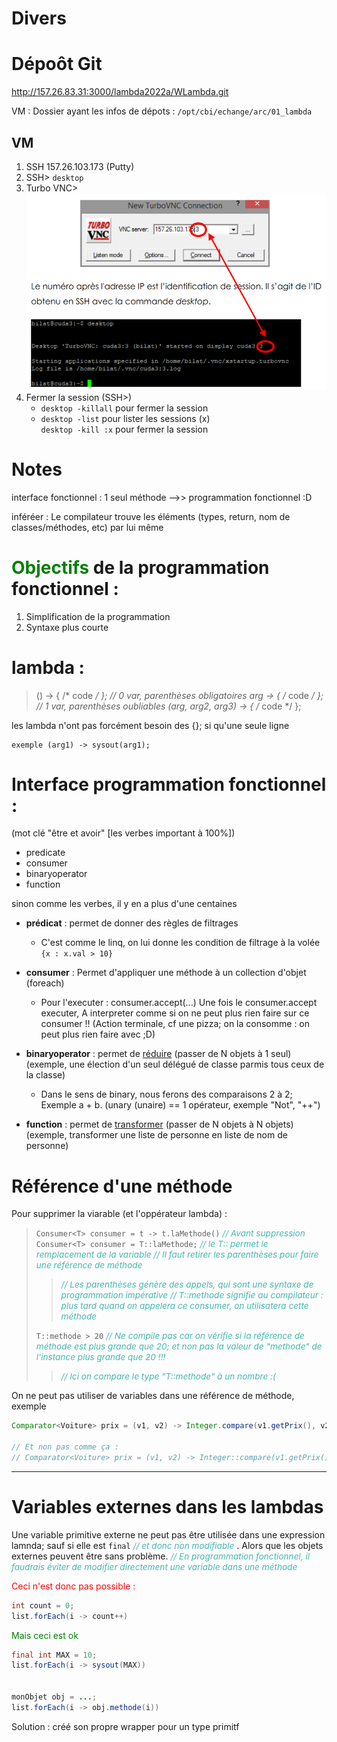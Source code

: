 

# Divers

# Dépoôt Git
http://157.26.83.31:3000/lambda2022a/WLambda.git

VM : Dossier ayant les infos de dépots : `/opt/cbi/echange/arc/01_lambda`

## VM
1. SSH 157.26.103.173 (Putty)
2. SSH> `desktop`
3. Turbo VNC> ![](Screen/2022-09-27-09-00-54.png)
4. Fermer la session (SSH>)
	- `desktop -killall` pour fermer la session
	- `desktop -list` pour lister les sessions (x)<br>`desktop -kill :x` pour fermer la session

# Notes

interface fonctionnel : 1 seul méthode -->> programmation fonctionnel :D

inféréer : Le compilateur trouve les éléments (types, return, nom de classes/méthodes, etc) par lui même

# <span style="color: green">Objectifs</span> de la programmation fonctionnel :
1. Simplification de la programmation
2. Syntaxe plus courte



# lambda :
>() -> { /* code */ };	// 0 var, parenthèses obligatoires
>arg -> { /* code */ };	// 1 var, parenthèses oubliables
>(arg, arg2, arg3) -> { /* code */ };

les lambda n'ont pas forcément besoin des {}; si qu'une seule ligne

	exemple (arg1) -> sysout(arg1);



# Interface programmation fonctionnel :
(mot clé "être et avoir" [les verbes important à 100%])
- predicate
- consumer
- binaryoperator
- function

sinon comme les verbes, il y en a plus d'une centaines

- **prédicat** : permet de donner des règles de filtrages
  - C'est comme le linq, on lui donne les condition de filtrage à la volée `{x : x.val > 10}`
- **consumer** : Permet d'appliquer une méthode à un collection d'objet (foreach)
  - Pour l'executer : consumer.accept(...)
	Une fois le consumer.accept executer, A interpreter comme si on ne peut plus rien faire sur ce consumer !! (Action terminale, cf une pizza; on la consomme : on peut plus rien faire avec ;D)

- **binaryoperator** : permet de <u>réduire</u> (passer de N objets à 1 seul) (exemple, une élection d'un seul délégué de classe parmis tous ceux de la classe)
  - Dans le sens de binary, nous ferons des comparaisons 2 à 2; Exemple a + b.
	(unary (unaire) == 1 opérateur, exemple "Not", "++")
- **function** : permet de <u>transformer</u> (passer de N objets à N objets) (exemple, transformer une liste de personne en liste de nom de personne)

		



# Référence d'une méthode
Pour supprimer la viarable (et l'oppérateur lambda) :
> `Consumer<T> consumer = t -> t.laMethode()` <span style="color: #46b7ae; font-style: italic; font-size: 0.85rem">// Avant suppression</span>
> `Consumer<T> consumer = T::laMethode;` <span style="color: #46b7ae; font-style: italic; font-size: 0.85rem">// le T:: permet le remplacement de la variable // Il faut retirer les parenthèses pour faire une référence de méthode</span>
>
>> <span style="color: #46b7ae; font-style: italic; font-size: 0.85rem"> // Les parenthèses génère des appels, qui sont une syntaxe de programmation impérative</span>
>> <span style="color: #46b7ae; font-style: italic; font-size: 0.85rem"> // T::methode signifie au compilateur : plus tard quand on appelera ce consumer, on utilisatera cette méthode</span>
>
> `T::methode > 20` <span style="color: #46b7ae; font-style: italic; font-size: 0.85rem"> // Ne compile pas car on vérifie si la référence de méthode est plus grande que 20; et non pas la valeur de "methode" de l'instance plus grande que 20 !!!</span>
>><span style="color: #46b7ae; font-style: italic; font-size: 0.85rem">// Ici on compare le type "T::methode" à un nombre :(</span>


On ne peut pas utiliser de variables dans une référence de méthode, exemple

```java
Comparator<Voiture> prix = (v1, v2) -> Integer.compare(v1.getPrix(), v2.getPrix())

// Et non pas comme ça : 
// Comparator<Voiture> prix = (v1, v2) -> Integer::compare(v1.getPrix(), v2.getPrix())

```

-----------
# Variables externes dans les lambdas

Une variable primitive externe ne peut pas être utilisée dans une expression lamnda; sauf si elle est `final` <span style="color: #46b7ae; font-style: italic; font-size: 0.85rem">// et donc non modifiable</span> .
Alors que les objets externes peuvent être sans problème.
<span style="color: #46b7ae; font-style: italic; font-size: 0.85rem">// En programmation fonctionnel, il faudrais éviter de modifier directement une variable dans une méthode</span> 

<span style="color: red">Ceci n'est donc pas possible :</span> 
```java
int count = 0;
list.forEach(i -> count++)
```

<span style="color: green">Mais ceci est ok</span> 
```java
final int MAX = 10;
list.forEach(i -> sysout(MAX))


monObjet obj = ...;
list.forEach(i -> obj.methode(i))
```

Solution : créé son propre wrapper pour un type primitf
